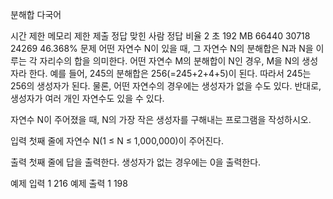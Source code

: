 분해합 다국어
 
시간 제한	메모리 제한	제출	정답	맞힌 사람	정답 비율
2 초	192 MB	66440	30718	24269	46.368%
문제
어떤 자연수 N이 있을 때, 그 자연수 N의 분해합은 N과 N을 이루는 각 자리수의 합을 의미한다. 어떤 자연수 M의 분해합이 N인 경우, M을 N의 생성자라 한다. 예를 들어, 245의 분해합은 256(=245+2+4+5)이 된다. 따라서 245는 256의 생성자가 된다. 물론, 어떤 자연수의 경우에는 생성자가 없을 수도 있다. 반대로, 생성자가 여러 개인 자연수도 있을 수 있다.

자연수 N이 주어졌을 때, N의 가장 작은 생성자를 구해내는 프로그램을 작성하시오.

입력
첫째 줄에 자연수 N(1 ≤ N ≤ 1,000,000)이 주어진다.

출력
첫째 줄에 답을 출력한다. 생성자가 없는 경우에는 0을 출력한다.

예제 입력 1 
216
예제 출력 1 
198